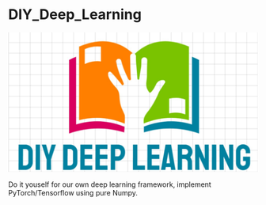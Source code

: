 # DIY_Deep_Learning

<img src="./data/Figs/logo5.jpg" alt="drawing"/>

Do it youself for our own deep learning framework, implement PyTorch/Tensorflow using pure Numpy.
    
